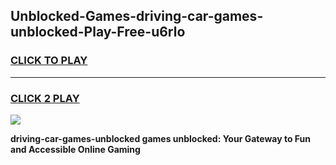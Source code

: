 
## Unblocked-Games-driving-car-games-unblocked-Play-Free-u6rlo
<h3>
<a href="https://premium76.site?title=driving-car-games-unblocked&ref=21A">CLICK TO PLAY</a></h3>
<hr>

<h3>
<a href="https://premium76.site?title=driving-car-games-unblocked&ref=21A">CLICK 2 PLAY</a>
  
</h3>

<a href="https://premium76.site?title=driving-car-games-unblocked&ref=21A"><img src="https://clearcache.store/games.png"></a>


**driving-car-games-unblocked games unblocked: Your Gateway to Fun and Accessible Online Gaming**
